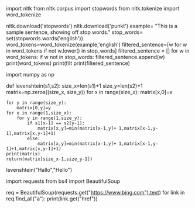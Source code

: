 import nltk
from nltk.corpus import stopwords
from nltk.tokenize import word_tokenize

nltk.download('stopwords')
nltk.download('punkt')
example= "This is a sample sentence, showing off stop words."
stop_words= set(stopwords.words('english'))
word_tokens=word_tokenize(example,'english')
filtered_sentence=[w for w in word_tokens if not w.lower() in stop_words]
filtered_sentence = []
for w in word_tokens:
    if w not in stop_words:
        filtered_sentence.append(w)
print(word_tokens)
print(filt
print(filtered_sentence)


import numpy as np
 
def levenshtein(s1,s2):
    size_x=len(s1)+1
    size_y=len(s2)+1
    matrix=np.zeros((size_x, size_y))
    for x in range(size_x):
        matrix[x,0]=x

    for y in range(size_y):
        matrix[0,y]=y
    for x in range(1,size_x):
        for y in range(1,size_y):
            if s1[x-1] == s2[y-1]:
                matrix[x,y]=min(matrix[x-1,y]+ 1,matrix[x-1,y-1],matrix[x,y-1]+1)
            else:
                matrix[x,y]=min(matrix[x-1,y]+ 1,matrix[x-1,y-1]+1,matrix[x,y-1]+1)
    print(matrix)
    return(matrix[size_x-1,size_y-1])
levenshtein("Hallo","Hello")

import requests
from bs4 import BeautifulSoup

req = BeautifulSoup(requests.get("https://www.bing.com").text)
for link in req.find_all("a"):
    print(link.get("href"))
